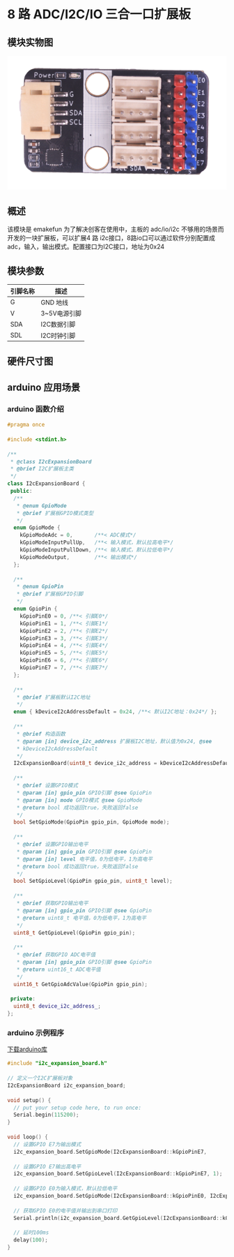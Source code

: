 # 8 路 ADC/I2C/IO 三合一口扩展板

## 模块实物图

![实物图](i2c_expansion_board/i2c_expansion_board.png)

## 概述

  该模块是 emakefun 为了解决创客在使用中，主板的 adc/io/i2c 不够用的场景而开发的一块扩展板，可以扩展4 路 i2c接口，8路io口可以通过软件分别配置成adc，输入，输出模式。配置接口为I2C接口，地址为0x24

## 模块参数

| 引脚名称 | 描述         |
| -------- | ------------ |
| G        | GND 地线     |
| V        | 3~5V电源引脚 |
| SDA      | I2C数据引脚  |
| SDL      | I2C时钟引脚  |

## 硬件尺寸图



## arduino 应用场景

### arduino 函数介绍

```c++
#pragma once

#include <stdint.h>

/**
 * @class I2cExpansionBoard
 * @brief I2C扩展板主类
 */
class I2cExpansionBoard {
 public:
  /**
   * @enum GpioMode
   * @brief 扩展板GPIO模式类型
   */
  enum GpioMode {
    kGpioModeAdc = 0,       /**< ADC模式*/
    kGpioModeInputPullUp,   /**< 输入模式，默认拉高电平*/
    kGpioModeInputPullDown, /**< 输入模式，默认拉低电平*/
    kGpioModeOutput,        /**< 输出模式*/
  };

  /**
   * @enum GpioPin
   * @brief 扩展板GPIO引脚
   */
  enum GpioPin {
    kGpioPinE0 = 0, /**< 引脚E0*/
    kGpioPinE1 = 1, /**< 引脚E1*/
    kGpioPinE2 = 2, /**< 引脚E2*/
    kGpioPinE3 = 3, /**< 引脚E3*/
    kGpioPinE4 = 4, /**< 引脚E4*/
    kGpioPinE5 = 5, /**< 引脚E5*/
    kGpioPinE6 = 6, /**< 引脚E6*/
    kGpioPinE7 = 7, /**< 引脚E7*/
  };

  /**
   * @brief 扩展板默认I2C地址
   */
  enum { kDeviceI2cAddressDefault = 0x24, /**< 默认I2C地址：0x24*/ };

  /**
   * @brief 构造函数
   * @param [in] device_i2c_address 扩展板I2C地址，默认值为0x24, @see
   * kDeviceI2cAddressDefault
   */
  I2cExpansionBoard(uint8_t device_i2c_address = kDeviceI2cAddressDefault);

  /**
   * @brief 设置GPIO模式
   * @param [in] gpio_pin GPIO引脚 @see GpioPin
   * @param [in] mode GPIO模式 @see GpioMode
   * @return bool 成功返回true，失败返回false
   */
  bool SetGpioMode(GpioPin gpio_pin, GpioMode mode);

  /**
   * @brief 设置GPIO输出电平
   * @param [in] gpio_pin GPIO引脚 @see GpioPin
   * @param [in] level 电平值，0为低电平，1为高电平
   * @return bool 成功返回true，失败返回false
   */
  bool SetGpioLevel(GpioPin gpio_pin, uint8_t level);

  /**
   * @brief 获取GPIO输出电平
   * @param [in] gpio_pin GPIO引脚 @see GpioPin
   * @return uint8_t 电平值，0为低电平，1为高电平
   */
  uint8_t GetGpioLevel(GpioPin gpio_pin);

  /**
   * @brief 获取GPIO ADC电平值
   * @param [in] gpio_pin GPIO引脚 @see GpioPin
   * @return uint16_t ADC电平值
   */
  uint16_t GetGpioAdcValue(GpioPin gpio_pin);

 private:
  uint8_t device_i2c_address_;
};
```

### arduino 示例程序

[下载arduino库](i2c_expansion_board/i2c_expansion_board_arduino.zip)

```c++
#include "i2c_expansion_board.h"

// 定义一个I2C扩展板对象
I2cExpansionBoard i2c_expansion_board;

void setup() {
  // put your setup code here, to run once:
  Serial.begin(115200);
}

void loop() {
  // 设置GPIO E7为输出模式
  i2c_expansion_board.SetGpioMode(I2cExpansionBoard::kGpioPinE7,         	 I2cExpansionBoard::kGpioModeOutput);

  // 设置GPIO E7输出高电平
  i2c_expansion_board.SetGpioLevel(I2cExpansionBoard::kGpioPinE7, 1);

  // 设置GPIO E0为输入模式，默认拉低电平
  i2c_expansion_board.SetGpioMode(I2cExpansionBoard::kGpioPinE0, I2cExpansionBoard::kGpioModeInputPullDown);

  // 获取GPIO E0的电平值并输出到串口打印
  Serial.println(i2c_expansion_board.GetGpioLevel(I2cExpansionBoard::kGpioPinE0));

  // 延时100ms
  delay(100);
}
```
